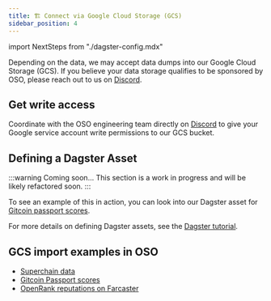 ```yaml
---
title: 🏗️ Connect via Google Cloud Storage (GCS)
sidebar_position: 4
---
```


import NextSteps from "./dagster-config.mdx"

Depending on the data, we may accept data dumps
into our Google Cloud Storage (GCS).
If you believe your data storage qualifies to be sponsored
by OSO, please reach out to us on
[Discord](https://www.opensource.observer/discord).

## Get write access

Coordinate with the OSO engineering team directly on
[Discord](https://www.opensource.observer/discord)
to give your Google service account write permissions to
our GCS bucket.

## Defining a Dagster Asset

:::warning
Coming soon... This section is a work in progress
and will be likely refactored soon.
:::

To see an example of this in action,
you can look into our Dagster asset for
[Gitcoin passport scores](https://github.com/opensource-observer/oso/blob/main/warehouse/oso_dagster/assets.py).

For more details on defining Dagster assets,
see the [Dagster tutorial](https://docs.dagster.io/tutorial).

## GCS import examples in OSO

- [Superchain data](https://github.com/opensource-observer/oso/blob/main/warehouse/oso_dagster/assets.py)
- [Gitcoin Passport scores](https://github.com/opensource-observer/oso/blob/main/warehouse/oso_dagster/assets.py)
- [OpenRank reputations on Farcaster](https://github.com/opensource-observer/oso/blob/main/warehouse/oso_dagster/assets.py)

<NextSteps components={props.components}/>
